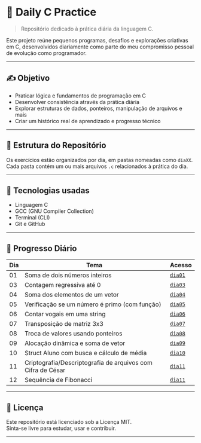 # 🧠 Daily C Practice

> Repositório dedicado à prática diária da linguagem C.

Este projeto reúne pequenos programas, desafios e explorações criativas em C, desenvolvidos diariamente como parte do meu compromisso pessoal de evolução como programador.

---

## ✍️ Objetivo

- Praticar lógica e fundamentos de programação em C
- Desenvolver consistência através da prática diária
- Explorar estruturas de dados, ponteiros, manipulação de arquivos e mais
- Criar um histórico real de aprendizado e progresso técnico

---

## 📁 Estrutura do Repositório

Os exercícios estão organizados por dia, em pastas nomeadas como `diaXX`. Cada pasta contém um ou mais arquivos `.c` relacionados à prática do dia.

---

## 🧪 Tecnologias usadas

- Linguagem C
- GCC (GNU Compiler Collection)
- Terminal (CLI)
- Git e GitHub

---


## 🧠 Progresso Diário

| Dia  | Tema                                                                 | Acesso                    |
|------|----------------------------------------------------------------------|---------------------------|
| 01   | Soma de dois números inteiros                                        | [`dia01`](./dia01)        |
| 03   | Contagem regressiva até 0                                            | [`dia03`](./dia03)        |
| 04   | Soma dos elementos de um vetor                                       | [`dia04`](./dia04)        |
| 05   | Verificação se um número é primo (com função)                        | [`dia05`](./dia05)        |
| 06   | Contar vogais em uma string                                          | [`dia06`](./dia06)        |
| 07   | Transposição de matriz 3x3                                           | [`dia07`](./dia07)        |
| 08   | Troca de valores usando ponteiros                                    | [`dia08`](./dia08)        |
| 09   | Alocação dinâmica e soma de vetor                                    | [`dia09`](./dia09)        |
| 10   | Struct Aluno com busca e cálculo de média                            | [`dia10`](./dia10)        |
| 11   | Criptografia/Descriptografia de arquivos com Cifra de César          | [`dia11`](./dia11)        |
| 12   | Sequência de Fibonacci                                               | [`dia11`](./dia12)        |


---
































## 📜 Licença

Este repositório está licenciado sob a Licença MIT.  
Sinta-se livre para estudar, usar e contribuir.

---
